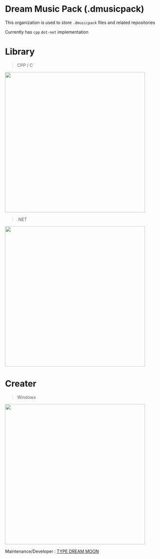 # Dream Music Pack (.dmusicpack)

This organization is used to store `.dmusicpack` files and related repositories

Currently has `cpp` `dot-net` implementation

# Library

> CPP / C

<a href="https://github.com/dmusicpack/DMusicPackCPP"><img src="https://github-link-card.s3.ap-northeast-1.amazonaws.com/dmusicpack/DMusicPackCPP.png" width="460px"></a>

> .NET

<a href="https://github.com/dmusicpack/DMusicPackDotNET"><img src="https://github-link-card.s3.ap-northeast-1.amazonaws.com/dmusicpack/DMusicPackDotNET.png" width="460px"></a>

# Creater

> Windows

<a href="https://github.com/dmusicpack/DreamMusicPacker"><img src="https://github-link-card.s3.ap-northeast-1.amazonaws.com/dmusicpack/DreamMusicPacker.png" width="460px"></a>

Maintenance/Developer : [TYPE DREAM MOON](https://github.com/TypeDreamMoon)
